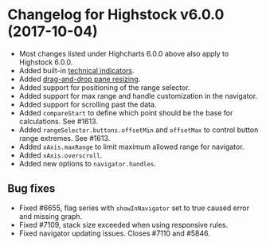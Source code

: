 # Changelog for Highstock v6.0.0 (2017-10-04)
        
- Most changes listed under Highcharts 6.0.0 above also apply to Highstock 6.0.0.
- Added built-in [technical indicators](https://www.highcharts.com/docs/chart-and-series-types/technical-indicator-series).
- Added [drag-and-drop pane resizing](https://api.highcharts.com/highstock/yAxis.resize).
- Added support for positioning of the range selector.
- Added support for max range and handle customization in the navigator.
- Added support for scrolling past the data.
- Added `compareStart` to define which point should be the base for calculations. See #1613.
- Added `rangeSelector.buttons.offsetMin` and `offsetMax` to control button range extremes. See #1613.
- Added `xAxis.maxRange` to limit maximum allowed range for navigator.
- Added `xAxis.overscroll`.
- Added new options to `navigator.handles`.

## Bug fixes
- Fixed #6655, flag series with `showInNavigator` set to true caused error and missing graph.
- Fixed #7109, stack size exceeded when using responsive rules.
- Fixed navigator updating issues. Closes #7110 and #5846.